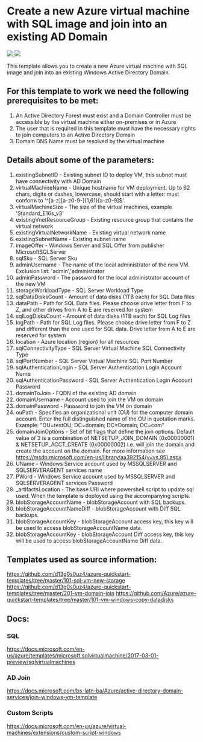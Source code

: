 # Create a new Azure virtual machine with SQL image and join into an existing AD Domain

<a href="https://portal.azure.com/#create/Microsoft.Template/uri/https%3a%2f%2fraw.githubusercontent.com%2fd13g0s0uz4%2fGavea-DR-SQL%2fmaster%2fazuredeploy.json" target="_blank">
    <img src="http://azuredeploy.net/deploybutton.png"/>
</a>
<a href="https://portal.azure.com/#create/Microsoft.Template/uri/https%3a%2f%2fraw.githubusercontent.com%2fd13g0s0uz4%2fGavea-DR-SQL%2fmaster%2fazuredeploy.json" target="_blank">
    <img src="http://azuredeploy.net/AzureGov.png"/>
</a>

This template allows you to create a new Azure virtual machine with SQL image and join into an existing Windows Active Directory Domain.

## For this template to work we need the following prerequisites to be met:

1. An Active Directory Forest must exist and a Domain Controller must be accessible by the virtual machine either on-premises or in Azure
2. The user that is required in this template must have the necessary rights to join computers to an Active Directory Domain
3. Domain DNS Name must be resolved by the virtual machine

## Details about some of the parameters:

1. existingSubnetID - Existing subnet ID to deploy VM, this subnet must have connectivity with AD Domain
1. virtualMachineName - Unique hostname for VM deployment. Up to 62 chars, digits or dashes, lowercase, should start with a letter: must conform to '^[a-z][a-z0-9-]{1,61}[a-z0-9]$'.
2. virtualMachineSize - The size of the virtual machines, example 'Standard_E16s_v3'
3. existingVnetResourceGroup - Existing resource group that contains the virtual network
4. existingVirtualNetworkName - Existing virtual network name
5. existingSubnetName - Existing subnet name
6. imageOffer - Windows Server and SQL Offer from publisher MicrosoftSQLServer
7. sqlSku - SQL Server Sku
8. adminUsername - The name of the local administrator of the new VM. Exclusion list: 'admin','administrator
9. adminPassword - The password for the local administrator account of the new VM
10. storageWorkloadType - SQL Server Workload Type
11. sqlDataDisksCount - Amount of data disks (1TB each) for SQL Data files
12. dataPath - Path for SQL Data files. Please choose drive letter from F to Z, and other drives from A to E are reserved for system
13. sqlLogDisksCount - Amount of data disks (1TB each) for SQL Log files
14. logPath - Path for SQL Log files. Please choose drive letter from F to Z and different than the one used for SQL data. Drive letter from A to E are reserved for system
15. location - Azure location (region) for all resources
16. sqlConnectivityType - SQL Server Virtual Machine SQL Connectivity Type
17. sqlPortNumber - SQL Server Virtual Machine SQL Port Number
18. sqlAuthenticationLogin - SQL Server Authentication Login Account Name 
19. sqlAuthenticationPassword - SQL Server Authentication Login Account Password
20. domainToJoin - FQDN of the existing AD domain
21. domainUsername - Account used to join the VM on domain
22. domainPassword - Password to join the VM on domain
23. ouPath - Specifies an organizational unit (OU) for the computer domain account. Enter the full distinguished name of the OU in quotation marks. Example: \"OU=testOU; DC=domain; DC=Domain; DC=com\"
24. domainJoinOptions - Set of bit flags that define the join options. Default value of 3 is a combination of NETSETUP_JOIN_DOMAIN (0x00000001) & NETSETUP_ACCT_CREATE (0x00000002) i.e. will join the domain and create the account on the domain. For more information see https://msdn.microsoft.com/en-us/library/aa392154(v=vs.85).aspx
25. UName - Windows Service account used by MSSQLSERVER and SQLSERVERAGENT services name
26. PWord - Windows Service account used by MSSQLSERVER and SQLSERVERAGENT services Password
27. _artifactsLocation - The base URI where powershell script to update sql used. When the template is deployed using the accompanying scripts.
28. blobStorageAccountName - blobStorageAccount with SQL backups.
29. blobStorageAccountNameDiff - blobStorageAccount with Diff SQL backups.
30. blobStorageAccountKey - blobStorageAccount access key, this key will be used to access blobStorageAccountName data.
31. blobStorageAccountKey - blobStorageAccount Diff access key, this key will be used to access blobStorageAccountName Diff data.


## Templates used as source information:
https://github.com/d13g0s0uz4/azure-quickstart-templates/tree/master/101-sql-vm-new-storage
https://github.com/d13g0s0uz4/azure-quickstart-templates/tree/master/201-vm-domain-join
https://github.com/Azure/azure-quickstart-templates/tree/master/101-vm-windows-copy-datadisks


## Docs:
### SQL
https://docs.microsoft.com/en-us/azure/templates/microsoft.sqlvirtualmachine/2017-03-01-preview/sqlvirtualmachines
### AD Join
https://docs.microsoft.com/bs-latn-ba/Azure/active-directory-domain-services/join-windows-vm-template
### Custom Scripts
https://docs.microsoft.com/en-us/azure/virtual-machines/extensions/custom-script-windows



